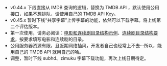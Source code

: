 - v0.44.x 下线直接从 IMDB 查询的逻辑，替换为 TMDB API ，默认使用公用接口，如果不想排队，请使用自己的 TMDB API Key。
- v0.45.x 暂时下线“共享字幕”上传字幕的功能，依然可以下载字幕。将上线第二个评估版本。
- 第一次使用，请务必阅读：[电影和连续剧目录结构示例](https://github.com/allanpk716/ChineseSubFinder/blob/docs/DesignFile/电影和连续剧目录结构示例.md)、[连续剧目录结构要求](https://github.com/allanpk716/ChineseSubFinder/blob/docs/DesignFile/连续剧目录结构要求.md)，按要求填写电影和连续剧的目录。
- 公用服务器资源有限，且近期网络抽风，开发者自己也经常上不去···所以，能用自己的 TMDB API 就用自己的哈。
- 调整，暂时下线 subhd、zimuku 字幕下载功能，再次上线日期待定。
